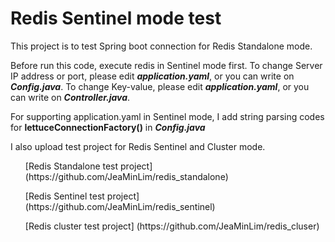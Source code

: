 # Redis Sentinel mode test

This project is to test Spring boot connection for Redis Standalone mode.

Before run this code, execute redis in Sentinel mode first.
To change Server IP address or port, please edit _**application.yaml**_, or you can write on _**Config.java**_.
To change Key-value, please edit _**application.yaml**_, or you can write on _**Controller.java**_.

For supporting application.yaml in Sentinel mode, I add string parsing codes for **lettuceConnectionFactory()** in _**Config.java**_  

I also upload test project for Redis Sentinel and Cluster mode.

<ul> [Redis Standalone test project] (https://github.com/JeaMinLim/redis_standalone)  </ul>
<ul> [Redis Sentinel test project] (https://github.com/JeaMinLim/redis_sentinel) </ul>
<ul> [Redis cluster test project] (https://github.com/JeaMinLim/redis_cluser) </ul>
